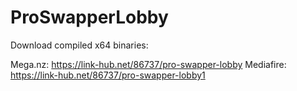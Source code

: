 # ProSwapperLobby
 
Download compiled x64 binaries:

Mega.nz: https://link-hub.net/86737/pro-swapper-lobby
Mediafire: https://link-hub.net/86737/pro-swapper-lobby1
